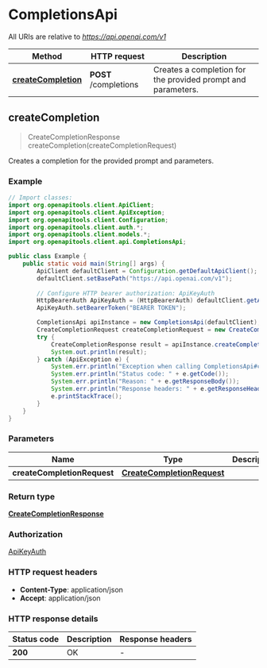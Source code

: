 # CompletionsApi

All URIs are relative to *https://api.openai.com/v1*

| Method | HTTP request | Description |
|------------- | ------------- | -------------|
| [**createCompletion**](CompletionsApi.md#createCompletion) | **POST** /completions | Creates a completion for the provided prompt and parameters. |



## createCompletion

> CreateCompletionResponse createCompletion(createCompletionRequest)

Creates a completion for the provided prompt and parameters.

### Example

```java
// Import classes:
import org.openapitools.client.ApiClient;
import org.openapitools.client.ApiException;
import org.openapitools.client.Configuration;
import org.openapitools.client.auth.*;
import org.openapitools.client.models.*;
import org.openapitools.client.api.CompletionsApi;

public class Example {
    public static void main(String[] args) {
        ApiClient defaultClient = Configuration.getDefaultApiClient();
        defaultClient.setBasePath("https://api.openai.com/v1");
        
        // Configure HTTP bearer authorization: ApiKeyAuth
        HttpBearerAuth ApiKeyAuth = (HttpBearerAuth) defaultClient.getAuthentication("ApiKeyAuth");
        ApiKeyAuth.setBearerToken("BEARER TOKEN");

        CompletionsApi apiInstance = new CompletionsApi(defaultClient);
        CreateCompletionRequest createCompletionRequest = new CreateCompletionRequest(); // CreateCompletionRequest | 
        try {
            CreateCompletionResponse result = apiInstance.createCompletion(createCompletionRequest);
            System.out.println(result);
        } catch (ApiException e) {
            System.err.println("Exception when calling CompletionsApi#createCompletion");
            System.err.println("Status code: " + e.getCode());
            System.err.println("Reason: " + e.getResponseBody());
            System.err.println("Response headers: " + e.getResponseHeaders());
            e.printStackTrace();
        }
    }
}
```

### Parameters


| Name | Type | Description  | Notes |
|------------- | ------------- | ------------- | -------------|
| **createCompletionRequest** | [**CreateCompletionRequest**](CreateCompletionRequest.md)|  | |

### Return type

[**CreateCompletionResponse**](CreateCompletionResponse.md)

### Authorization

[ApiKeyAuth](../README.md#ApiKeyAuth)

### HTTP request headers

- **Content-Type**: application/json
- **Accept**: application/json


### HTTP response details
| Status code | Description | Response headers |
|-------------|-------------|------------------|
| **200** | OK |  -  |

